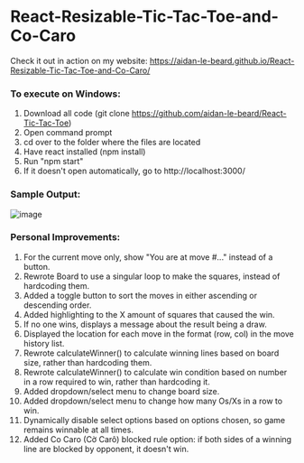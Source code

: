 # React-Resizable-Tic-Tac-Toe-and-Co-Caro

Check it out in action on my website: https://aidan-le-beard.github.io/React-Resizable-Tic-Tac-Toe-and-Co-Caro/

### To execute on Windows:

1) Download all code (git clone https://github.com/aidan-le-beard/React-Tic-Tac-Toe)
2) Open command prompt
3) cd over to the folder where the files are located
4) Have react installed (npm install)
5) Run "npm start"
6) If it doesn't open automatically, go to http://localhost:3000/

### Sample Output:

![image](https://github.com/aidan-le-beard/React-Resizable-Tic-Tac-Toe-and-Co-Caro/assets/33675444/cb39092d-4948-4db6-859b-95fe6fb4e773)

### Personal Improvements:

1) For the current move only, show "You are at move #..." instead of a button.
2) Rewrote Board to use a singular loop to make the squares, instead of hardcoding them.
3) Added a toggle button to sort the moves in either ascending or descending order.
4) Added highlighting to the X amount of squares that caused the win.
5) If no one wins, displays a message about the result being a draw.
6) Displayed the location for each move in the format (row, col) in the move history list.
7) Rewrote calculateWinner() to calculate winning lines based on board size, rather than hardcoding them.
8) Rewrote calculateWinner() to calculate win condition based on number in a row required to win, rather than hardcoding it.
9) Added dropdown/select menu to change board size.
10) Added dropdown/select menu to change how many Os/Xs in a row to win.
11) Dynamically disable select options based on options chosen, so game remains winnable at all times.
12) Added Co Caro (Cờ Carô) blocked rule option: if both sides of a winning line are blocked by opponent, it doesn't win.